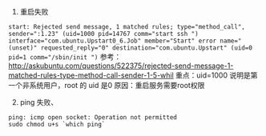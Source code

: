 1. 重启失败

`start: Rejected send message, 1 matched rules; type="method_call", sender=":1.23" (uid=1000 pid=14767 comm="start ssh ") interface="com.ubuntu.Upstart0_6.Job" member="Start" error name="(unset)" requested_reply="0" destination="com.ubuntu.Upstart" (uid=0 pid=1 comm="/sbin/init ")`
参考：http://askubuntu.com/questions/522375/rejected-send-message-1-matched-rules-type-method-call-sender-1-5-whil
重点：uid=1000 说明是第一个非系统用户，root 的 uid 是0
原因：重启服务需要root权限

2. ping 失败、
```
ping: icmp open socket: Operation not permitted
sudo chmod u+s `which ping`
```


